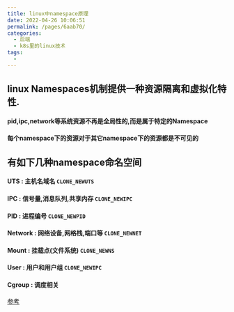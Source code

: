 ```yaml
---
title: linux中namespace原理
date: 2022-04-26 10:06:51
permalink: /pages/6aab70/
categories:
  - 后端
  - k8s里的linux技术
tags:
  - 
---
```




## linux Namespaces机制提供一种资源隔离和虚拟化特性.
  #### pid,ipc,network等系统资源不再是全局性的,而是属于特定的Namespace
  #### 每个namespace下的资源对于其它namespace下的资源都是不可见的


## 有如下几种namespace命名空间
  #### UTS : 主机名域名 `CLONE_NEWUTS`
  #### IPC : 信号量,消息队列,共享内存 `CLONE_NEWIPC`
  #### PID : 进程编号 `CLONE_NEWPID`
  #### Network : 网络设备,网格栈,端口等 `CLONE_NEWNET`
  #### Mount : 挂载点(文件系统) `CLONE_NEWNS`
  #### User : 用户和用户组 `CLONE_NEWIPC`
  #### Cgroup : 调度相关



[参考](https://www.bilibili.com/video/BV1qF411e77r?p=1&share_medium=android&share_plat=android&share_session_id=79a8d06d-a14c-44d4-ac57-b898bcb49578&share_source=WEIXIN&share_tag=s_i&timestamp=1650938826&unique_k=wu5hepn)



